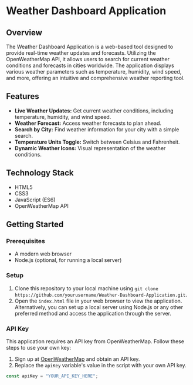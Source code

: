 # Weather Dashboard Application

## Overview
The Weather Dashboard Application is a web-based tool designed to provide real-time weather updates and forecasts. Utilizing the OpenWeatherMap API, it allows users to search for current weather conditions and forecasts in cities worldwide. The application displays various weather parameters such as temperature, humidity, wind speed, and more, offering an intuitive and comprehensive weather reporting tool.

## Features
- **Live Weather Updates:** Get current weather conditions, including temperature, humidity, and wind speed.
- **Weather Forecast:** Access weather forecasts to plan ahead.
- **Search by City:** Find weather information for your city with a simple search.
- **Temperature Units Toggle:** Switch between Celsius and Fahrenheit.
- **Dynamic Weather Icons:** Visual representation of the weather conditions.

## Technology Stack
- HTML5
- CSS3
- JavaScript (ES6)
- OpenWeatherMap API

## Getting Started

### Prerequisites
- A modern web browser
- Node.js (optional, for running a local server)

### Setup
1. Clone this repository to your local machine using `git clone https://github.com/yourusername/Weather-Dashboard-Application.git`.
2. Open the `index.html` file in your web browser to view the application. Alternatively, you can set up a local server using Node.js or any other preferred method and access the application through the server.

### API Key
This application requires an API key from OpenWeatherMap. Follow these steps to use your own key:
1. Sign up at [OpenWeatherMap](https://openweathermap.org/) and obtain an API key.
2. Replace the `apiKey` variable's value in the script with your own API key.

```javascript
const apiKey = "YOUR_API_KEY_HERE";
